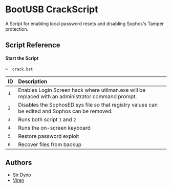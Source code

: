 
# BootUSB CrackScript

A Script for enabling local password resets and disabling Sophos's Tamper protection.



## Script Reference

#### Start the Script

```http
>  crack.bat
```

| ID |Description|
|:-- | :---------|
| `1` | Enables Login Screen hack where utilman.exe will be replaced with an administrator command prompt. |
| `2` | Disables the SophosED.sys file so that registry values can be edited and Sophos can be removed. |
| `3` | Runs both script `1` and `2` |
| `4` | Runs the on-screen keyboard |
| `5` | Restore password exploit |
| `6` | Recover files from backup |



## Authors

- [Sir Dyno](https://www.github.com/s1rdyn0)
- [Viren](https://www.github.com/viren070)

